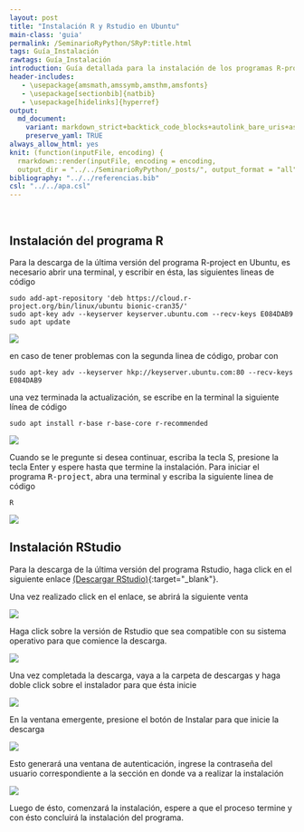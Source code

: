 ```yaml
---
layout: post
title: "Instalación R y Rstudio en Ubuntu"
main-class: 'guia'
permalink: /SeminarioRyPython/SRyP:title.html
tags: Guía_Instalación
rawtags: Guía_Instalación
introduction: Guía detallada para la instalación de los programas R-project y Rstudio en Ubuntu.
header-includes:
   - \usepackage{amsmath,amssymb,amsthm,amsfonts}
   - \usepackage[sectionbib]{natbib}
   - \usepackage[hidelinks]{hyperref}
output:
  md_document:
    variant: markdown_strict+backtick_code_blocks+autolink_bare_uris+ascii_identifiers+tex_math_single_backslash
    preserve_yaml: TRUE
always_allow_html: yes   
knit: (function(inputFile, encoding) {
  rmarkdown::render(inputFile, encoding = encoding,
  output_dir = "../../SeminarioRyPython/_posts/", output_format = "all"  ) })
bibliography: "../../referencias.bib"
csl: "../../apa.csl"
---
```








<br>

Instalación del programa R
--------------------------

Para la descarga de la última versión del programa R-project en Ubuntu,
es necesario abrir una terminal, y escribir en ésta, las siguientes
lineas de código

    sudo add-apt-repository 'deb https://cloud.r-project.org/bin/linux/ubuntu bionic-cran35/'
    sudo apt-key adv --keyserver keyserver.ubuntu.com --recv-keys E084DAB9
    sudo apt update

![](../../SeminarioRyPython/images/GuiaU1.png)

en caso de tener problemas con la segunda linea de código, probar con

    sudo apt-key adv --keyserver hkp://keyserver.ubuntu.com:80 --recv-keys E084DAB9

una vez terminada la actualización, se escribe en la terminal la
siguiente línea de código

    sudo apt install r-base r-base-core r-recommended

![](../../SeminarioRyPython/images/GuiaU2.png)

Cuando se le pregunte si desea continuar, escriba la tecla S, presione
la tecla Enter y espere hasta que termine la instalación. Para iniciar
el programa <tt>R-project</tt>, abra una terminal y escriba la siguiente
linea de código

    R

![](../../SeminarioRyPython/images/GuiaU3.png)

Instalación RStudio
-------------------

Para la descarga de la última versión del programa Rstudio, haga click
en el siguiente enlace [(Descargar
RStudio)](https://www.rstudio.com/products/rstudio/download/#download){:target="\_blank"}.

Una vez realizado click en el enlace, se abrirá la siguiente venta

![](../../SeminarioRyPython/images/GuiaU4.png)

Haga click sobre la versión de Rstudio que sea compatible con su sistema
operativo para que comience la descarga.

![](../../SeminarioRyPython/images/GuiaU5.png)

Una vez completada la descarga, vaya a la carpeta de descargas y haga
doble click sobre el instalador para que ésta inicie

![](../../SeminarioRyPython/images/GuiaU6.png)

En la ventana emergente, presione el botón de Instalar para que inicie
la descarga

![](../../SeminarioRyPython/images/GuiaU7.png)

Esto generará una ventana de autenticación, ingrese la contraseña del
usuario correspondiente a la sección en donde va a realizar la
instalación

![](../../SeminarioRyPython/images/GuiaU8.png)

Luego de ésto, comenzará la instalación, espere a que el proceso termine
y con ésto concluirá la instalación del programa.
